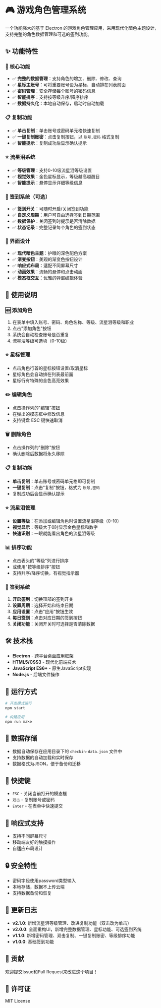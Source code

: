 # 🎮 游戏角色管理系统

一个功能强大的基于 Electron 的游戏角色管理应用，采用现代化暗色主题设计，支持完整的角色数据管理和可选的签到功能。

## ✨ 功能特性

### 🔧 核心功能
- ✅ **完整的数据管理**：支持角色的增加、删除、修改、查询
- ✅ **星标主账号**：可将重要账号设为星标，自动排在列表前面
- ✅ **密码管理**：安全存储每个账号的密码信息
- ✅ **智能排序**：支持按等级升序/降序排序
- ✅ **数据持久化**：本地自动保存，启动时自动加载

### 📋 复制功能
- ✅ **单击复制**：单击账号或密码单元格快速复制
- ✅ **一键复制账密**：点击复制按钮，以 `账号,密码` 格式复制
- ✅ **智能提示**：复制成功后显示确认提示

### ⭐ 流星泪系统
- ✅ **等级管理**：支持0-10级流星泪等级设置
- ✅ **视觉效果**：金色星标显示，等级越高越醒目
- ✅ **智能提示**：悬停显示详细等级信息

### 📅 签到系统（可选）
- ✅ **签到开关**：可随时开启/关闭签到功能
- ✅ **自定义周期**：用户可自由选择签到日期范围
- ✅ **数据保护**：关闭签到时提示是否清除数据
- ✅ **状态记录**：完整记录每个角色的签到状态

### 🎨 界面设计
- ✅ **现代暗色主题**：护眼的深色配色方案
- ✅ **渐变按钮**：美观的渐变色按钮设计
- ✅ **响应式布局**：适配不同屏幕尺寸
- ✅ **动画效果**：流畅的悬停和点击动画
- ✅ **模态框交互**：优雅的弹窗编辑体验

## 📖 使用说明

### 🆕 添加角色
1. 在表单中填入账号、密码、角色名称、等级、流星泪等级和职业
2. 点击"添加角色"按钮
3. 系统会自动检查账号是否重复
4. 流星泪等级可选填（0-10级）

### ⭐ 星标管理
- 点击角色行首的星标按钮设置/取消星标
- 星标角色会自动排在列表最前面
- 星标行有特殊的金色高亮效果

### ✏️ 编辑角色
- 点击操作列的"编辑"按钮
- 在弹出的模态框中修改信息
- 支持键盘 ESC 键快速取消

### 🗑️ 删除角色
- 点击操作列的"删除"按钮
- 确认删除后数据将永久移除

### 📋 复制功能
- **单击复制**：单击账号或密码单元格即可复制
- **一键复制**：点击"复制"按钮，格式为 `账号,密码`
- 复制成功后会显示确认提示

### ⭐ 流星泪管理
- **设置等级**：在添加或编辑角色时设置流星泪等级（0-10）
- **视觉显示**：等级大于0时显示金色星标和数字
- **快速识别**：一眼就能看出角色的流星泪等级

### 📊 排序功能
- 点击表头的"等级"列进行排序
- 或使用"按等级排序"按钮
- 支持升序/降序切换，有视觉指示器

### 📅 签到系统
1. **开启签到**：切换顶部的签到开关
2. **设置周期**：选择开始和结束日期
3. **应用设置**：点击"应用"按钮生效
4. **每日签到**：点击对应日期的签到按钮
5. **关闭功能**：关闭开关时可选择是否清除数据

## 🛠️ 技术栈
- **Electron** - 跨平台桌面应用框架
- **HTML5/CSS3** - 现代化前端技术
- **JavaScript ES6+** - 原生JavaScript实现
- **Node.js** - 后端文件操作

## 🚀 运行方式
```bash
# 开发模式运行
npm start

# 构建应用
npm run make
```

## 💾 数据存储
- 数据自动保存在应用目录下的 `checkin-data.json` 文件中
- 支持数据的自动加载和实时保存
- 数据格式为JSON，便于备份和迁移

## 🎯 快捷键
- `ESC` - 关闭当前打开的模态框
- `双击` - 复制账号或密码
- `Enter` - 在表单中快速提交

## 📱 响应式支持
- 支持不同屏幕尺寸
- 移动端友好的触摸操作
- 自适应布局设计

## 🔒 安全特性
- 密码字段使用password类型输入
- 本地存储，数据不上传云端
- 支持数据备份和恢复

## 📝 更新日志
- **v2.1.0**: 新增流星泪等级管理、改进复制功能（双击改为单击）
- **v2.0.0**: 全面重构UI，新增完整数据管理、星标功能、可选签到系统
- **v1.1.0**: 新增密码管理、双击复制、一键复制账密、等级排序功能
- **v1.0.0**: 基础签到功能

## 🤝 贡献
欢迎提交Issue和Pull Request来改进这个项目！

## 📄 许可证
MIT License
